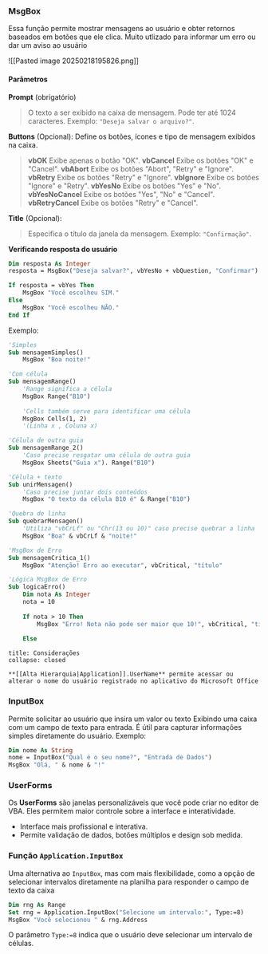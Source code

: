 ### MsgBox
Essa função permite mostrar mensagens ao usuário e obter retornos baseados em botões que ele clica. Muito utlizado para informar um erro ou dar um aviso ao usuário

![[Pasted image 20250218195826.png]]

#### Parâmetros
**Prompt** (obrigatório)
>O texto a ser exibido na caixa de mensagem. Pode ter até 1024 caracteres.
>Exemplo: `"Deseja salvar o arquivo?"`.

**Buttons** (Opcional):
Define os botões, ícones e tipo de mensagem exibidos na caixa.
>**vbOK** Exibe apenas o botão "OK".
>**vbCancel** Exibe os botões "OK" e "Cancel".
>**vbAbort** Exibe os botões "Abort", "Retry" e "Ignore".
>**vbRetry** Exibe os botões "Retry" e "Ignore".
>**vbIgnore** Exibe os botões "Ignore" e "Retry".
>**vbYesNo** Exibe os botões "Yes" e "No".
>**vbYesNoCancel** Exibe os botões "Yes", "No" e "Cancel".
>**vbRetryCancel** Exibe os botões "Retry" e "Cancel".

**Title** (Opcional):
>Especifica o título da janela da mensagem.
>Exemplo: `"Confirmação"`.

**Verificando resposta do usuário**
```vb
Dim resposta As Integer
resposta = MsgBox("Deseja salvar?", vbYesNo + vbQuestion, "Confirmar")

If resposta = vbYes Then
	MsgBox "Você escolheu SIM."
Else
    MsgBox "Você escolheu NÃO."
End If
```

Exemplo:
```vb
'Simples
Sub mensagemSimples()
	MsgBox "Boa noite!"

'Com célula
Sub mensagemRange()
	'Range significa a célula
	MsgBox Range("B10")
	
	'Cells também serve para identificar uma célula
	MsgBox Cells(1, 2)
	'(Linha x , Coluna x)

'Célula de outra guia
Sub mensagemRange_2()
	'Caso precise resgatar uma célula de outra guia
	MsgBox Sheets("Guia x"). Range("B10")

'Célula + texto
Sub unirMensagen()
	'Caso precise juntar dois conteúdos
	MsgBox "O texto da célula B10 é" & Range("B10")

'Quebra de linha
Sub quebrarMensagen()
	'Utiliza "vbCrLf" ou "Chr(13 ou 10)" caso precise quebrar a linha
	MsgBox "Boa" & vbCrLf & "noite!"

'MsgBox de Erro
Sub mensagemCritica_1()
	MsgBox "Atenção! Erro ao executar", vbCritical, "título"

'Lógica MsgBox de Erro
Sub logicaErro()
	Dim nota As Integer
	nota = 10
	
	If nota > 10 Then
		MsgBox "Erro! Nota não pode ser maior que 10!", vbCritical, "título"
	
	Else
```
```ad-seealso
title: Considerações
collapse: closed

**[[Alta Hierarquia|Application]].UserName** permite acessar ou alterar o nome do usuário registrado no aplicativo do Microsoft Office
```

### InputBox
Permite solicitar ao usuário que insira um valor ou texto
Exibindo uma caixa com um campo de texto para entrada.
É útil para capturar informações simples diretamente do usuário.
Exemplo:
```vb
Dim nome As String
nome = InputBox("Qual é o seu nome?", "Entrada de Dados")
MsgBox "Olá, " & nome & "!"
```

### UserForms
Os **UserForms** são janelas personalizáveis que você pode criar no editor de VBA. Eles permitem maior controle sobre a interface e interatividade.

- Interface mais profissional e interativa.
- Permite validação de dados, botões múltiplos e design sob medida.


### Função `Application.InputBox`
Uma alternativa ao `InputBox`, mas com mais flexibilidade, como a opção de selecionar intervalos diretamente na planilha para responder o campo de texto da caixa

```vb
Dim rng As Range
Set rng = Application.InputBox("Selecione um intervalo:", Type:=8)
MsgBox "Você selecionou " & rng.Address
```
O parâmetro `Type:=8` indica que o usuário deve selecionar um intervalo de células.